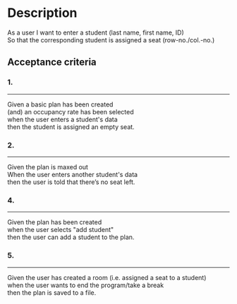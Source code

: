 # Description

As a user I want to enter a student (last name, first name, ID)<br />
So that the corresponding student is assigned a seat (row-no./col.-no.)

## Acceptance criteria

### 1.
---
Given a basic plan has been created<br />
(and) an occupancy rate has been selected<br />
when the user enters a student's data<br />
then the student is assigned an empty seat.

### 2.
---
Given the plan is maxed out<br />
When the user enters another student's data<br />
then the user is told that there’s no seat left.

### 4.
---
Given the plan has been created<br />
when the user selects "add student"<br />
then the user can add a student to the plan.

### 5.
---
Given the user has created a room (i.e. assigned a seat to a student)
<br />
when the user wants to end the program/take a break<br />
then the plan is saved to a file.
